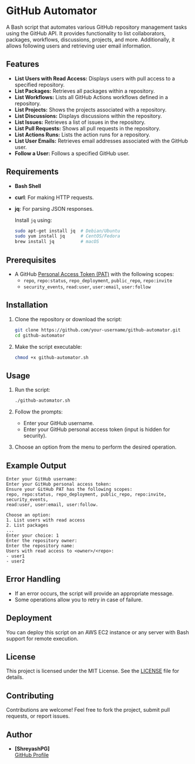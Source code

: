 
# GitHub Automator

A Bash script that automates various GitHub repository management tasks using the GitHub API. It provides functionality to list collaborators, packages, workflows, discussions, projects, and more. Additionally, it allows following users and retrieving user email information.

## Features

- **List Users with Read Access:** Displays users with pull access to a specified repository.
- **List Packages:** Retrieves all packages within a repository.
- **List Workflows:** Lists all GitHub Actions workflows defined in a repository.
- **List Projects:** Shows the projects associated with a repository.
- **List Discussions:** Displays discussions within the repository.
- **List Issues:** Retrieves a list of issues in the repository.
- **List Pull Requests:** Shows all pull requests in the repository.
- **List Actions Runs:** Lists the action runs for a repository.
- **List User Emails:** Retrieves email addresses associated with the GitHub user.
- **Follow a User:** Follows a specified GitHub user.

## Requirements

- **Bash Shell**
- **curl**: For making HTTP requests.
- **jq**: For parsing JSON responses.
  
  Install `jq` using:
  ```bash
  sudo apt-get install jq  # Debian/Ubuntu
  sudo yum install jq      # CentOS/Fedora
  brew install jq          # macOS
  ```

## Prerequisites

- A GitHub [Personal Access Token (PAT)](https://github.com/settings/tokens) with the following scopes:
  - `repo`, `repo:status`, `repo_deployment`, `public_repo`, `repo:invite`
  - `security_events`, `read:user`, `user:email`, `user:follow`

## Installation

1. Clone the repository or download the script:
   ```bash
   git clone https://github.com/your-username/github-automator.git
   cd github-automator
   ```

2. Make the script executable:
   ```bash
   chmod +x github-automator.sh
   ```

## Usage

1. Run the script:
   ```bash
   ./github-automator.sh
   ```

2. Follow the prompts:
   - Enter your GitHub username.
   - Enter your GitHub personal access token (input is hidden for security).

3. Choose an option from the menu to perform the desired operation.

## Example Output

```
Enter your GitHub username:
Enter your GitHub personal access token:
Ensure your GitHub PAT has the following scopes:
repo, repo:status, repo_deployment, public_repo, repo:invite, security_events,
read:user, user:email, user:follow.

Choose an option:
1. List users with read access
2. List packages
...
Enter your choice: 1
Enter the repository owner:
Enter the repository name:
Users with read access to <owner>/<repo>:
- user1
- user2
```

## Error Handling

- If an error occurs, the script will provide an appropriate message.
- Some operations allow you to retry in case of failure.

## Deployment

You can deploy this script on an AWS EC2 instance or any server with Bash support for remote execution.

## License

This project is licensed under the MIT License. See the [LICENSE](LICENSE) file for details.

## Contributing

Contributions are welcome! Feel free to fork the project, submit pull requests, or report issues.

## Author

- **[ShreyashPG]**  
  [GitHub Profile](https://github.com/ShreyashPG)
